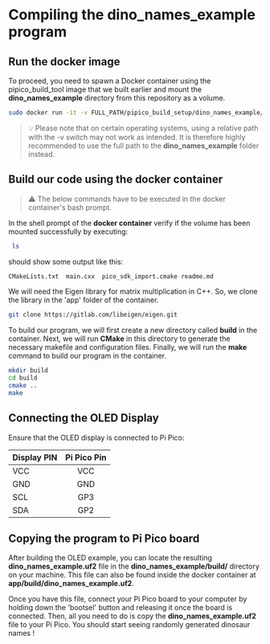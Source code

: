 # Compiling the dino_names_example program


## Run the docker image

To proceed, you need to spawn a Docker container using the pipico_build_tool image that we built earlier and mount the **dino_names_example** directory from this repository as a volume.   

```bash
sudo docker run -it -v FULL_PATH/pipico_build_setup/dino_names_example/:/app pipico_build_tool
```
> 💡 Please note that on certain operating systems, using a relative path with the -v switch may not work as intended. It is therefore highly recommended to use the full path to the **dino_names_example** folder instead.


## Build our code using the docker container 

> ⚠️ The below commands have to be executed in the docker container's  bash prompt.

In the shell prompt of the **docker container** verify if the volume has been mounted successfully by executing:

```bash
 ls
```
should show some output like this:

```bash
CMakeLists.txt  main.cxx  pico_sdk_import.cmake readme.md
``` 

We will need the Eigen library for matrix multiplication in C++. So, we clone the library in the 'app' folder of the container.

```bash
git clone https://gitlab.com/libeigen/eigen.git
```

To build our program, we will first create a new directory called **build** in the container. Next, we will run **CMake** in this directory to generate the necessary makefile and configuration files. Finally, we will run the **make** command to build our program in the container.

```bash
mkdir build
cd build
cmake ..
make
```

## Connecting the OLED Display

Ensure that the OLED display is connected to Pi Pico:

| Display PIN         | Pi Pico Pin |
|--------------|:-----:|
| VCC |  VCC |
| GND      |  GND |
| SCL      |  GP3 |
| SDA      |  GP2 |

## Copying the program to Pi Pico board

After building the OLED example, you can locate the resulting **dino_names_example.uf2** file in the **dino_names_example/build/** directory on your machine. This file can also be found inside the docker container at **app/build/dino_names_example.uf2**. 

Once you have this file, connect your Pi Pico board to your computer by holding down the 'bootsel' button and releasing it once the board is connected. Then, all you need to do is copy the **dino_names_example.uf2** file to your Pi Pico. You should start seeing randomly generated dinosaur names !